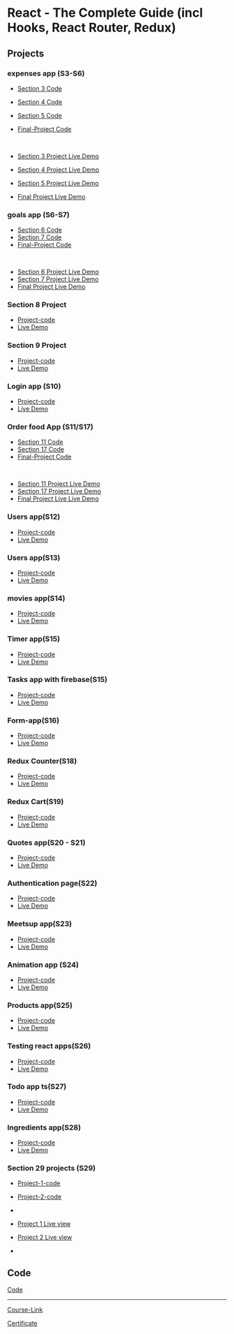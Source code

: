 # React - The Complete Guide (incl Hooks, React Router, Redux)

## Projects

### expenses app (S3-S6)

- [Section 3 Code](./Projects/Expenses-App/S03-project)
- [Section 4 Code](./Projects/Expenses-App/S04-project)
- [Section 5 Code](./Projects/Expenses-App/S05-project)
- [Final-Project Code](./Projects/Expenses-App/Final-project/)

  <br/>

- [Section 3 Project Live Demo](https://expenses-app-s3.netlify.app/)
- [Section 4 Project Live Demo](https://expenses-app-s4.netlify.app/)
- [Section 5 Project Live Demo](https://body-expensesapp.netlify.app/)
- [Final Project Live Demo](https://body-expensesapp.netlify.app/)

### goals app (S6-S7)

- [Section 6 Code](./Projects/goals-app/S06-project/)
- [Section 7 Code](./Projects/goals-app/S07-project/)
- [Final-Project Code](./Projects/goals-app/Final-project/)

<br/>

- [Section 6 Project Live Demo](https://goals-app-s7.netlify.app/)
- [Section 7 Project Live Demo](https://goals-app-s6.netlify.app/)
- [Final Project Live Demo](https://goals-app-s6.netlify.app/)

### Section 8 Project

- [Project-code](./Projects/section-8)
- [Live Demo](https://sec-8-project.netlify.app/)

### Section 9 Project

- [Project-code](./Projects/section-9)
- [Live Demo](https://section-9-project.netlify.app/)

### Login app (S10)

- [Project-code](./Projects/Login-app-s10/)
- [Live Demo](https://body-Login-app-s10.netlify.app/)

### Order food App (S11/S17)

- [Section 11 Code](./Projects/order-food-app/S11-project/)
- [Section 17 Code](./Projects/order-food-app/S17-project/)
- [Final-Project Code](./Projects/order-food-app/Final-project/)

<br/>

- [Section 11 Project Live Demo](https://food-order-app-s11.netlify.app/)
- [Section 17 Project Live Demo](https://body-foodorder.netlify.app/)
- [Final Project Live Live Demo](https://body-foodorder.netlify.app/)


### Users app(S12)

- [Project-code](./Projects/S12-project)
- [Live Demo](https://s12-app.netlify.app/)


### Users app(S13)

- [Project-code](./Projects/S13-project)
- [Live Demo](https://s13-app.netlify.app/)

### movies app(S14)

- [Project-code](./Projects/movies-app)
- [Live Demo](https://body-movies-app.netlify.app/)

### Timer app(S15)

- [Project-code](./Projects/timer)
- [Live Demo](https://body-timer.netlify.app/)

### Tasks app with firebase(S15)

- [Project-code](./Projects/task-app-firebase/)
- [Live Demo](https://body-task-app-firebase.netlify.app/)

### Form-app(S16)

- [Project-code](./Projects/form-app)
- [Live Demo](https://body-form-app.netlify.app/)

### Redux Counter(S18)

- [Project-code](./Projects/redux-counter)
- [Live Demo](https://body-redux-counter.netlify.app/)

### Redux Cart(S19)

- [Project-code](./Projects/redux-cart)
- [Live Demo](https://body-redux-cart.netlify.app/)

### Quotes app(S20 - S21)

- [Project-code](./Projects/Quotes-App)
- [Live Demo](https://elaborate-blini-c8cf9c.netlify.app/)

### Authentication page(S22)

- [Project-code](./Projects/Authentication-page)
- [Live Demo](https://body-auth-app.netlify.app/)

### Meetsup app(S23)

- [Project-code](./Projects/meetsup-app)
- [Live Demo](https://meetups-app-nextjs-ruby.vercel.app/)

### Animation app (S24)

- [Project-code](./Projects/animation-app)
- [Live Demo](https://body-animaions-app.netlify.app/)

### Products app(S25)

- [Project-code](./Projects/products-app)
- [Live Demo](https://body-products-app.netlify.app/)

### Testing react apps(S26)

- [Project-code](./Projects/testing-S26)
- [Live Demo](https://body-testing.netlify.app/)

### Todo app ts(S27)

- [Project-code](./Projects/todo-app-TS)
- [Live Demo](https://body-todo-ts.netlify.app/)

### Ingredients app(S28)

- [Project-code](./Projects/ingredients-app)
- [Live Demo](https://body-ingredients-app.netlify.app/)

### Section 29 projects (S29)

- [Project-1-code](./Projects/section-29/project-1)
- [Project-2-code](./Projects/section-29/project-2)
- 
  <br/>

- [Project 1 Live view](https://s29-pr1.netlify.app/)
- [Project 2 Live view](https://s29-pr2.netlify.app/)
- 
## Code
[Code](Code)

---
[Course-Link](https://www.udemy.com/course/react-the-complete-guide-incl-redux/)<br>

[Certificate](https://www.udemy.com/certificate/UC-ccd9f79d-9cbb-4330-b225-2907ee15204e/)

